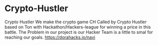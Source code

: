 # Crypto-Hustler
Crypto Hustler We make the crypto game CH Called by Crypto Hustler based on Ton with Hackathon/Hackers-league for winning a price in this battle. The Problem in our project is our Hacker Team is a little to smal for reaching our goals. https://dorahacks.io/navi 

